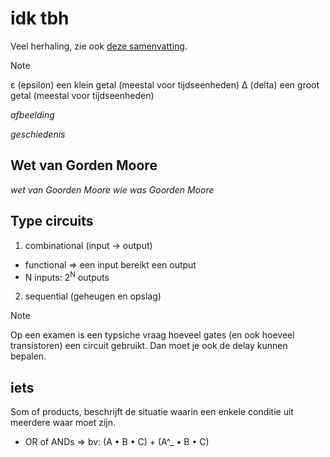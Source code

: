 # idk tbh
Veel herhaling, zie ook [deze samenvatting](27-09-2024.md).

> [!NOTE]
> ε (epsilon) een klein getal (meestal voor tijdseenheden)
> Δ (delta) een groot getal (meestal voor tijdseenheden)

_afbeelding_

_geschiedenis_

## Wet van Gorden Moore
_wet van Goorden Moore_
_wie was Goorden Moore_

## Type circuits
1. combinational (input → output) 
  - functional ⇒ een input bereikt een output
  - N inputs: 2<sup>N</sup> outputs
2. sequential (geheugen en opslag)

> [!NOTE]
> Op een examen is een typsiche vraag hoeveel gates (en ook hoeveel transistoren) een circuit gebruikt. 
> Dan moet je ook de delay kunnen bepalen.

## iets
Som of products, beschrijft de situatie waarin een enkele conditie uit meerdere waar moet zijn.
- OR of ANDs ⇒ bv: (A • B • C) + (A^_ • B • C)